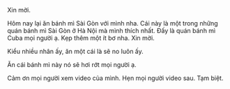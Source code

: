 Xin mời.

Hôm nay lại ăn bánh mì Sài Gòn với mình nha. Cái này là một trong những quán bánh mì Sài Gòn ở Hà Nội mà mình thích nhất. Đấy là quán bánh mì Cuba mọi người ạ.
Kẹp thêm một ít bơ nha. Xin mời.

Kiểu nhiều nhân ấy, ăn một cái là sẽ no luôn ấy.

Ăn cái bánh mì này nó sẽ hơi rớt mọi người ạ.

Cảm ơn mọi người xem video của mình. Hẹn mọi người video sau. Tạm biệt.